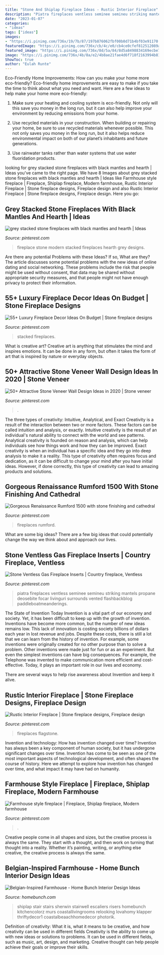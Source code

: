 ```yaml
---
title: "Stone And Shiplap Fireplace Ideas - Rustic Interior Fireplace"
description: "Piatra fireplaces ventless seminee semineu striking mantels propane deosebite focar livinguri surrounds vented flashbackblog paddleboatmeanderings"
date: "2023-01-07"
categories:
- "ideas"
tags: ["ideas"]
images:
- "https://i.pinimg.com/736x/19/7b/87/197b876062fbf00b0d71b4bf03e91170.jpg"
featuredImage: "https://i.pinimg.com/736x/cb/4c/e0/cb4ce0cfef812512089aedb646940755.jpg"
featured_image: "https://i.pinimg.com/736x/8d/5a/84/8d5a8498834169ecbe77e57d4452940a.jpg"
image: "https://i.pinimg.com/736x/4b/8a/e2/4b8ae21fae4d6f718f2163994b81d8fe.jpg"
ShowToc: true
author: "Eulah Runte"
---
```



Eco-Friendly Home Improvements: How can you make your home more eco-friendly?
Eco-friendly home improvements are easy to make if you take the time to think about what you need and want. Here are a few ideas to help make your home more eco-friendly:
1. Make sure your heating and cooling system is eco-friendly. Not only will this save you money in the long run, but it can also help improve your environment by reducing emissions from your home.

2. Use recycled materials in your construction. When building or repairing your home, be sure to use recycled materials whenever possible. This not only saves you money in the long run, but it also helps reduce environmental impact on both of our planet’s inhabitants and future generations.

3. Use rainwater tanks rather than water systems that use water fluoridation products.

	

		
looking for grey stacked stone fireplaces with black mantles and hearth | Ideas you've came to the right page. We have 8 Images about grey stacked stone fireplaces with black mantles and hearth | Ideas like Farmhouse style fireplace | Fireplace, Shiplap fireplace, Modern farmhouse, Rustic Interior Fireplace | Stone fireplace designs, Fireplace design and also Rustic Interior Fireplace | Stone fireplace designs, Fireplace design. Here you go:
		
    
## Grey Stacked Stone Fireplaces With Black Mantles And Hearth | Ideas

<img loading=lazy src="https://i.pinimg.com/736x/02/f9/45/02f945787464548bd6c6566498fb6ce0--modern-stone-fireplace-stone-fireplace-wall.jpg" onerror="this.onerror=null;this.src='https://tse1.mm.bing.net/th?id=OIP.mfn2XRoKpv9PGYkAervjfgHaLJ&amp;pid=15.1';" alt="grey stacked stone fireplaces with black mantles and hearth | Ideas">

_Source: pinterest.com_

>fireplace stone modern stacked fireplaces hearth grey designs. 

	

Are there any potential Problems with these Ideas? If so, What are they?
The article discusses some potential problems with the new ideas of online dating and social networking. These problems include the risk that people might be used without consent, that data may be shared without appropriate security measures, and that people might not have enough privacy to protect their information.

    
## 55+ Luxury Fireplace Decor Ideas On Budget | Stone Fireplace Designs

<img loading=lazy src="https://i.pinimg.com/736x/cb/4c/e0/cb4ce0cfef812512089aedb646940755.jpg" onerror="this.onerror=null;this.src='https://tse2.mm.bing.net/th?id=OIP.AOlu719rklRyWAb1s9rWbAHaJ5&amp;pid=15.1';" alt="55+ Luxury Fireplace Decor Ideas On Budget | Stone fireplace designs">

_Source: pinterest.com_

>stacked fireplaces. 

	

What is creative art?
Creative art is anything that stimulates the mind and inspires emotions. It can be done in any form, but often it takes the form of art that is inspired by nature or everyday objects.

    
## 50+ Attractive Stone Veneer Wall Design Ideas In 2020 | Stone Veneer

<img loading=lazy src="https://i.pinimg.com/736x/b1/60/f8/b160f8a3108964b11ac0b9060a36291d.jpg" onerror="this.onerror=null;this.src='https://tse1.mm.bing.net/th?id=OIP.UGg3PvsK7fnIUJoYVAJmUQHaJ3&amp;pid=15.1';" alt="50+ Attractive Stone Veneer Wall Design Ideas in 2020 | Stone veneer">

_Source: pinterest.com_

>. 

	

The three types of creativity: Intuitive, Analytical, and Exact
Creativity is a result of the interaction between two or more factors. These factors can be called intuition and analysis, or exactly. Intuitive creativity is the result of an individual's natural ability to connect with the world and see patterns. Analytical creativity is founded on reason and analysis, which can help individuals see how things work and how they can be improved. 
Exact creativity is when an individual has a specific idea and they go into deep analysis to make it a reality. This type of creativity often requires focus and dedication, as it can be difficult to change your mind after you have initial ideas. However, if done correctly, this type of creativity can lead to amazing products and solutions.

    
## Gorgeous Renaissance Rumford 1500 With Stone Finishing And Cathedral

<img loading=lazy src="https://i.pinimg.com/736x/19/7b/87/197b876062fbf00b0d71b4bf03e91170.jpg" onerror="this.onerror=null;this.src='https://tse3.mm.bing.net/th?id=OIP.E_xAZiXX_JnKMd_VaeB4OAHaJ3&amp;pid=15.1';" alt="Gorgeous Renaissance Rumford 1500 with stone finishing and cathedral">

_Source: pinterest.com_

>fireplaces rumford. 

	

What are some big ideas?
There are a few big ideas that could potentially change the way we think about and approach our lives.

    
## Stone Ventless Gas Fireplace Inserts | Country Fireplace, Ventless

<img loading=lazy src="https://i.pinimg.com/736x/51/9e/48/519e48b0223ad9cc2ed5fec728a58c4d.jpg" onerror="this.onerror=null;this.src='https://tse2.mm.bing.net/th?id=OIP.8MuvgMtvJWbG8jrlFXly4gHaJ3&amp;pid=15.1';" alt="Stone Ventless Gas Fireplace Inserts | Country fireplace, Ventless">

_Source: pinterest.com_

>piatra fireplaces ventless seminee semineu striking mantels propane deosebite focar livinguri surrounds vented flashbackblog paddleboatmeanderings. 

	

The State of Invention Today
Invention is a vital part of our economy and society. Yet, it has been difficult to keep up with the growth of invention. Inventions have become more common, but the number of new ideas remains low. This lack of innovation is costing society billions of dollars each year in lost revenue and jobs.
Despite these costs, there is still a lot that we can learn from the history of invention. For example, some inventions were originally created for no other purpose than to solve a problem. Other inventions were made just for fun or as an experiment. But even the simplest inventions can have big consequences. For example, the Telephone was invented to make communication more efficient and cost-effective. Today, it plays an important role in our lives and economy.

There are several ways to help rise awareness about Invention and keep it alive.

    
## Rustic Interior Fireplace | Stone Fireplace Designs, Fireplace Design

<img loading=lazy src="https://i.pinimg.com/736x/8d/5a/84/8d5a8498834169ecbe77e57d4452940a.jpg" onerror="this.onerror=null;this.src='https://tse4.mm.bing.net/th?id=OIP.GwaDXUGB5o71XJ38TmnKhQHaJ3&amp;pid=15.1';" alt="Rustic Interior Fireplace | Stone fireplace designs, Fireplace design">

_Source: pinterest.com_

>fireplaces flagstone. 

	

Invention and technology: How has invention changed over time?
Invention has always been a key component of human society, but it has undergone significant changes over time. Invention has come to be seen as one of the most important aspects of technological development, and often shapes the course of history. Here we attempt to explore how invention has changed over time, and what impact it may have had on humanity.

    
## Farmhouse Style Fireplace | Fireplace, Shiplap Fireplace, Modern Farmhouse

<img loading=lazy src="https://i.pinimg.com/736x/4b/8a/e2/4b8ae21fae4d6f718f2163994b81d8fe.jpg" onerror="this.onerror=null;this.src='https://tse3.mm.bing.net/th?id=OIP.I0Z5XRLz38yKdE8NEIRZDQHaJ3&amp;pid=15.1';" alt="Farmhouse style fireplace | Fireplace, Shiplap fireplace, Modern farmhouse">

_Source: pinterest.com_

>. 

	

Creative people come in all shapes and sizes, but the creative process is always the same. They start with a thought, and then work on turning that thought into a reality. Whether it’s painting, writing, or anything else creative, the creative process is always the same.

    
## Belgian-Inspired Farmhouse - Home Bunch Interior Design Ideas

<img loading=lazy src="https://www.homebunch.com/wp-content/uploads/2017/12/Shiplap-staircase-Shiplap-staircase-Shiplap-staircase-with-lights-and-White-Oak-Threads-Shiplap-staircase.jpg" onerror="this.onerror=null;this.src='https://tse1.mm.bing.net/th?id=OIP.FvDvXNY3jBGN4yOYBSRWyQHaLJ&amp;pid=15.1';" alt="Belgian-Inspired Farmhouse - Home Bunch Interior Design Ideas">

_Source: homebunch.com_

>shiplap stair stairs sherwin stairwell escaliers risers homebunch kitchencolorz murs coastallivingrooms relooking lovahomy klapper thriftydecor1 coastalbeaachhomedecor photorik. 

	

Definition of creativity: What it is, what it means to be creative, and how creativity can be used in different fields
Creativity is the ability to come up with new ideas or solutions to problems. It can be used in different fields, such as music, art, design, and marketing. Creative thought can help people achieve their goals or improve their skills.

